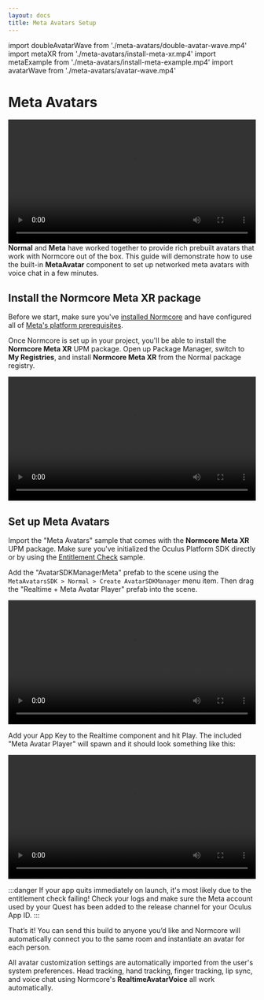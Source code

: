 ```yaml
---
layout: docs
title: Meta Avatars Setup
---
```

import doubleAvatarWave from './meta-avatars/double-avatar-wave.mp4'
import metaXR from './meta-avatars/install-meta-xr.mp4'
import metaExample from './meta-avatars/install-meta-example.mp4'
import avatarWave from './meta-avatars/avatar-wave.mp4'

# Meta Avatars
<video width="100%" controls><source src={doubleAvatarWave} /></video>
**Normal** and **Meta** have worked together to provide rich prebuilt avatars that work with Normcore out of the box. This guide will demonstrate how to use the built-in **MetaAvatar** component to set up networked meta avatars with voice chat in a few minutes.

## Install the Normcore Meta XR package
Before we start, make sure you've [installed Normcore](../../essentials/getting-started.md) and have configured all of [Meta's platform prerequisites](./meta-platform-prerequisites.md).

Once Normcore is set up in your project, you'll be able to install the **Normcore Meta XR** UPM package. Open up Package Manager, switch to **My Registries**, and install **Normcore Meta XR** from the Normal package registry.

<video width="100%" controls><source src={metaPlatform} /></video> 

## Set up Meta Avatars
Import the "Meta Avatars" sample that comes with the **Normcore Meta XR** UPM package. Make sure you've initialized the Oculus Platform SDK directly or by using the [Entitlement Check](./meta-platform-prerequisites#initialize-the-oculus-platform-at-runtime) sample.

Add the "AvatarSDKManagerMeta" prefab to the scene using the `MetaAvatarsSDK > Normal > Create AvatarSDKManager` menu item. Then drag the "Realtime + Meta Avatar Player" prefab into the scene.

<video width="100%" controls><source src={metaExample} /></video> 

Add your App Key to the Realtime component and hit Play. The included "Meta Avatar Player" will spawn and it should look something like this:

<video width="100%" controls><source src={avatarWave} /></video>

:::danger
If your app quits immediately on launch, it's most likely due to the entitlement check failing! Check your logs and make sure the Meta account used by your Quest has been added to the release channel for your Oculus App ID.
:::

That’s it! You can send this build to anyone you’d like and Normcore will automatically connect you to the same room and instantiate an avatar for each person.

All avatar customization settings are automatically imported from the user's system preferences. Head tracking, hand tracking, finger tracking, lip sync, and voice chat using Normcore's **RealtimeAvatarVoice** all work automatically.
